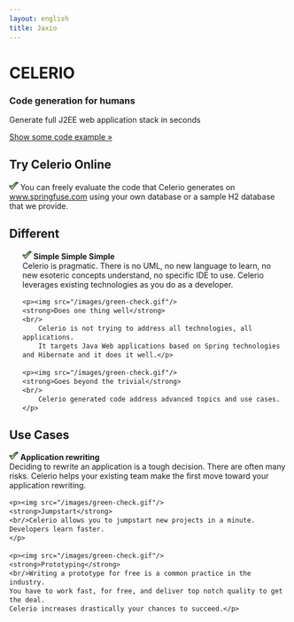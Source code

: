 ```yaml
---
layout: english
title: Jaxio
---
```

<!-- Main hero unit for a primary marketing message or call to action -->
<div class="hero-unit">
    <h1>CELERIO</h1>
    <h3>Code generation for humans</h3>
	<p>Generate full J2EE web application stack in seconds</p>
    <p><a href="https://github.com/jaxio/generated-projects/tree/master/crud-jsf2-jpa2-spring" class="btn btn-primary btn-large">Show some code example &raquo;</a></p>
</div>

<!-- Example row of columns -->
<div class="row">

<div class="span4">
	<h2>Try Celerio Online</h2>
	<p><img src="/images/green-check.gif"/>
		You can freely evaluate the code that Celerio generates on <a href="http://www.springfuse.com/">www.springfuse.com</a> 
		using your own database or a sample H2 database that we provide.
	</p>
</div>
<div class="span4">
	<h2>Different</h2>
	<ul>
	<p><img src="/images/green-check.gif"/>
	<strong>Simple Simple Simple</strong>
	<br/>
		Celerio is pragmatic. There is no UML, no new language to learn, no new esoteric concepts understand, no specific IDE to use.
		Celerio leverages existing technologies as you do as a developer.
	</p>

	<p><img src="/images/green-check.gif"/>
	<strong>Does one thing well</strong>
	<br/>
		Celerio is not trying to address all technologies, all applications.
		It targets Java Web applications based on Spring technologies and Hibernate and it does it well.</p>

	<p><img src="/images/green-check.gif"/>
	<strong>Goes beyond the trivial</strong>
	<br/>
		Celerio generated code address advanced topics and use cases.
	</p>
</div>
<div class="span4">
<h2>Use Cases</h2>
	<p><img src="/images/green-check.gif"/>
	<strong>Application rewriting</strong>
	<br/>Deciding to rewrite an application is a tough decision. 
	There are often many risks. Celerio helps your existing team make the first move toward your application rewriting.</p>
	
	<p><img src="/images/green-check.gif"/>
	<strong>Jumpstart</strong>
	<br/>Celerio allows you to jumpstart new projects in a minute. Developers learn faster.
	</p>
	
	<p><img src="/images/green-check.gif"/>
	<strong>Prototyping</strong>
	<br/>Writing a prototype for free is a common practice in the industry.
	You have to work fast, for free, and deliver top notch quality to get the deal.
	Celerio increases drastically your chances to succeed.</p>
</div>
</div>